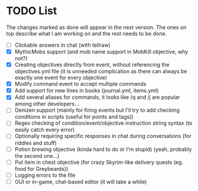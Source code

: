 # TODO List

The changes marked as done will appear in the next version. The ones on top describe what I am working on and the rest needs to be done.

* [ ] Clickable answers in chat (with tellraw)
* [X] MythicMobs support (and mob name support in MobKill objective, why not?)
* [X] Creating objectives directly from event, without referencing the objectives.yml file (it is unneeded complication as there can always be exactly one event for every objective)
* [X] Modify command event to accept multiple commands
* [X] Add support for new lines in books (journal.yml, items.yml)
* [X] Add several aliases for commands, it looks like /q and /j are popular among other developers...
* [ ] Denizen support (mainly for firing events but I'll try to add checking conditions in scripts (useful for points and tags))
* [ ] Regex checking of condition/event/objective instruction string syntax (to easily catch every error)
* [ ] Optionally requiring specific responses in chat during conversations (for riddles and stuff)
* [ ] Potion brewing objective (kinda hard to do or I'm stupid) (yeah, probably the second one...)
* [ ] Put item in chest objective (for crazy Skyrim-like delivery quests (eg. food for Greybeards))
* [ ] Logging errors to the file
* [ ] GUI or in-game, chat-based editor (it will take a while)
